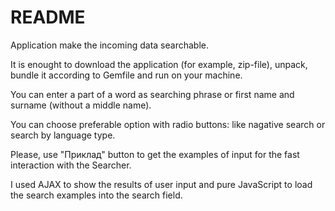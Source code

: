 # README

Application make the incoming data searchable.

It is enought to download the application (for example, zip-file),
unpack, bundle it according to Gemfile and run on your machine.

You can enter a part of a word as searching phrase or first name 
and surname (without a middle name).

You can choose preferable option with radio buttons:
like nagative search or search by language type.

Please, use "Приклад" button to get the examples of input for the 
fast interaction with the Searcher.

I used AJAX to show the results of user input and pure JavaScript
to load the search examples into the search field.

